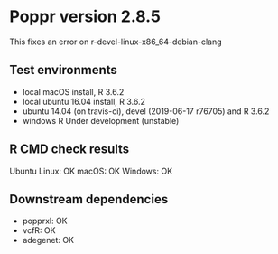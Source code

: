 # Poppr version 2.8.5

This fixes an error on r-devel-linux-x86_64-debian-clang

## Test environments

* local macOS install, R 3.6.2
* local ubuntu 16.04 install, R 3.6.2
* ubuntu 14.04 (on travis-ci), devel (2019-06-17 r76705) and R 3.6.2
* windows R Under development (unstable) 

## R CMD check results

Ubuntu Linux: OK
macOS:        OK
Windows:      OK 

## Downstream dependencies

- popprxl:  OK
- vcfR:     OK
- adegenet: OK

